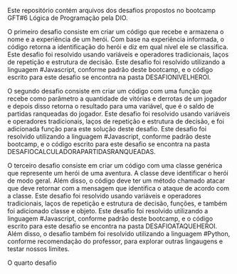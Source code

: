Este repositório contém arquivos dos desafios propostos no bootcamp GFT#6 Lógica de Programação pela DIO.

O primeiro desafio consiste em criar um código que recebe e armazena o nome e a experiência de um herói. Com base na experiência informada, o código retorna a identificação do herói e diz em qual nível ele se classifica.
Este desafio foi resolvido usando variáveis e operadores tradicionais, laços de repetição e estrutura de decisão.
Este desafio foi resolvido utilizando a linguagem #Javascript, conforme padrão deste bootcamp, e o código escrito para este desafio se encontra na pasta DESAFIONIVELHEROI.

O segundo desafio consiste em criar um código com uma função que recebe como parâmetro a quantidade de vitórias e derrotas de um jogador e depois disso retorna o resultado para uma variável, que é o saldo de partidas ranqueadas do jogador.
Este desafio foi resolvido usando variáveis e operadores tradicionais, laços de repetição e estrutura de decisão, e foi adicionada função para este solução deste desafio.
Este desafio foi resolvido utilizando a linguagem #Javascript, conforme padrão deste bootcamp, e o código escrito para este desafio se encontra na pasta DESAFIOCALCULADORAPARTIDASRANQUEADAS.

O terceiro desafio consiste em criar um código com uma classe genérica que represente um herói de uma aventura. A classe deve identificar o herói de modo geral. Além disso, o código deve ter um método chamado atacar que deve retornar com a mensagem que identifica o ataque de acordo com a classe.
Este desafio foi resolvido usando variáveis e operadores tradicionais, laços de repetição e estrutura de decisão, funções, e também foi adicionado classe e objeto.
Este desafio foi resolvido utilizando a linguagem #Javascript, conforme padrão deste bootcamp, e o código escrito para este desafio se encontra na pasta DESAFIOATAQUEHEROI.
Além disso, o desafio também foi resolvido utilizando a linguagem #Python, conforme recomendação do professor, para explorar outras lingaugens e testar nossos limites.

O quarto desafio